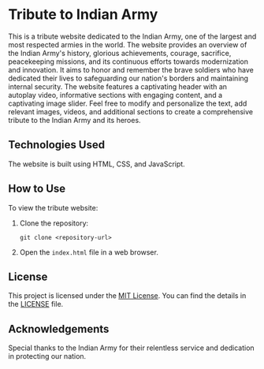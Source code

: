 # Tribute to Indian Army

This is a tribute website dedicated to the Indian Army, one of the largest and most respected armies in the world. The website provides an overview of the Indian Army's history, glorious achievements, courage, sacrifice, peacekeeping missions, and its continuous efforts towards modernization and innovation. It aims to honor and remember the brave soldiers who have dedicated their lives to safeguarding our nation's borders and maintaining internal security. The website features a captivating header with an autoplay video, informative sections with engaging content, and a captivating image slider. Feel free to modify and personalize the text, add relevant images, videos, and additional sections to create a comprehensive tribute to the Indian Army and its heroes.

## Technologies Used

The website is built using HTML, CSS, and JavaScript.

## How to Use

To view the tribute website:

1. Clone the repository:

   ```shell
   git clone <repository-url>
   ```

2. Open the `index.html` file in a web browser.

## License

This project is licensed under the [MIT License](LICENSE). You can find the details in the [LICENSE](LICENSE) file.

## Acknowledgements

Special thanks to the Indian Army for their relentless service and dedication in protecting our nation.
